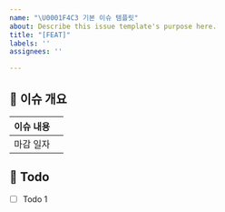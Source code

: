 ```yaml
---
name: "\U0001F4C3 기본 이슈 템플릿"
about: Describe this issue template's purpose here.
title: "[FEAT]"
labels: ''
assignees: ''

---
```


## 🎯 이슈 개요
| 이슈 내용 |  |
| --- | --- |
| 마감 일자 |  |

## 🏹 Todo
- [  ] Todo 1
<!-- 해야 할 일들을 적어주세요. -->
